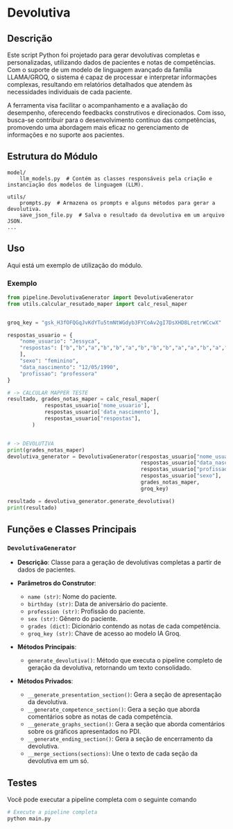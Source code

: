 # Devolutiva

## Descrição

Este script Python foi projetado para gerar devolutivas completas e personalizadas, utilizando dados de pacientes e notas de competências. Com o suporte de um modelo de linguagem avançado da família LLAMA/GROQ, o sistema é capaz de processar e interpretar informações complexas, resultando em relatórios detalhados que atendem às necessidades individuais de cada paciente.

A ferramenta visa facilitar o acompanhamento e a avaliação do desempenho, oferecendo feedbacks construtivos e direcionados. Com isso, busca-se contribuir para o desenvolvimento contínuo das competências, promovendo uma abordagem mais eficaz no gerenciamento de informações e no suporte aos pacientes.


## Estrutura do Módulo
    model/
        llm_models.py  # Contém as classes responsáveis pela criação e instanciação dos modelos de linguagem (LLM).
        
    utils/
        prompts.py  # Armazena os prompts e alguns métodos para gerar a devolutiva.
        save_json_file.py  # Salva o resultado da devolutiva em um arquivo JSON.
    ...


## Uso

Aqui está um exemplo de utilização do módulo.

### Exemplo

```python
from pipeline.DevolutivaGenerator import DevolutivaGenerator
from utils.calcular_resutado_maper import calc_resul_maper


groq_key = "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"

respostas_usuario = {
    "nome_usuario": "Jessyca",
    "respostas": ["b","b","a","b","b","a","b","b","b","a","a","b","a","b","a","a","b","a","a","a","a","b","a","a","a","a","b","b","a","a","b","a","b","a","a","b","a","a","b","b","b","a","b","b","b","a","b","b","b","a","b","b","b","a","a","a","a","a","a","a","b","b","b","b","b","b","b","b","a","b","b","b","b","a","a","a","a","b","b","b","a","b","a","b","b","a","a","a","a","a","a","a","a","b","b","a","a","b","a","b"
    ],
    "sexo": "feminino",
    "data_nascimento": "12/05/1990",
    "profissao": "professora"
}

# -> CALCULAR MAPPER TESTE
resultado, grades_notas_maper = calc_resul_maper(
            respostas_usuario['nome_usuario'],
            respostas_usuario['data_nascimento'],
            respostas_usuario["respostas"],
        )


# -> DEVOLUTIVA
print(grades_notas_maper)
devolutiva_generator = DevolutivaGenerator(respostas_usuario["nome_usuario"], 
                                           respostas_usuario["data_nascimento"],
                                           respostas_usuario["profissao"],
                                           respostas_usuario["sexo"],
                                           grades_notas_maper,
                                           groq_key)

resultado = devolutiva_generator.generate_devolutiva()
print(resultado)
```


## Funções e Classes Principais

### `DevolutivaGenerator`

- **Descrição**: Classe para a geração de devolutivas completas a partir de dados de pacientes.
- **Parâmetros do Construtor**:
  - `name (str)`: Nome do paciente.
  - `birthday (str)`: Data de aniversário do paciente.
  - `profession (str)`: Profissão do paciente.
  - `sex (str)`: Gênero do paciente.
  - `grades (dict)`: Dicionário contendo as notas de cada competência.
  - `groq_key (str)`: Chave de acesso ao modelo IA Groq.

- **Métodos Principais**:
  - `generate_devolutiva()`: Método que executa o pipeline completo de geração da devolutiva, retornando um texto consolidado.

- **Métodos Privados**:
  - `__generate_presentation_section()`: Gera a seção de apresentação da devolutiva.
  - `__generate_competence_section()`: Gera a seção que aborda comentários sobre as notas de cada competência.
  - `__generate_graphs_section()`: Gera a seção que aborda comentários sobre os gráficos apresentados no PDI.
  - `__generate_ending_section()`: Gera a seção de encerramento da devolutiva.
  - `__merge_sections(sections)`: Une o texto de cada seção da devolutiva em um só.


## Testes

Você pode executar a pipeline completa com o seguinte comando

```bash
# Execute a pipeline completa
python main.py
```